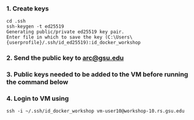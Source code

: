 ### 1. Create keys
```
cd .ssh
ssh-keygen -t ed25519
Generating public/private ed25519 key pair.
Enter file in which to save the key (C:\Users\{userprofile}/.ssh/id_ed25519):id_docker_workshop
```

### 2. Send the public key to arc@gsu.edu
### 3. Public keys needed to be added to the VM before running the command below
### 4. Login to VM using

```
ssh -i ~/.ssh/id_docker_workshop vm-user10@workshop-10.rs.gsu.edu
```
